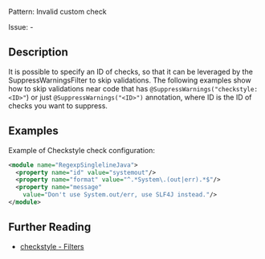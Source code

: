 Pattern: Invalid custom check

Issue: -

## Description

It is possible to specify an ID of checks, so that it can be leveraged by the SuppressWarningsFilter to skip validations. The following examples show how to skip validations near code that has `@SuppressWarnings("checkstyle:<ID>"`) or just `@SuppressWarnings("<ID>")` annotation, where ID is the ID of checks you want to suppress. 

## Examples

Example of Checkstyle check configuration: 


```xml
<module name="RegexpSinglelineJava">
  <property name="id" value="systemout"/>
  <property name="format" value="^.*System\.(out|err).*$"/>
  <property name="message"
    value="Don't use System.out/err, use SLF4J instead."/>
</module>
```

## Further Reading

* [checkstyle - Filters](https://checkstyle.sourceforge.io/checks/filters/systemout.html#SuppressWarningsFilter)
